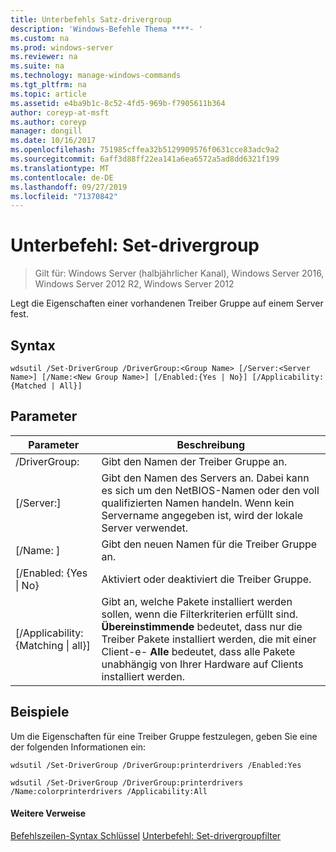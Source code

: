 ```yaml
---
title: Unterbefehls Satz-drivergroup
description: 'Windows-Befehle Thema ****- '
ms.custom: na
ms.prod: windows-server
ms.reviewer: na
ms.suite: na
ms.technology: manage-windows-commands
ms.tgt_pltfrm: na
ms.topic: article
ms.assetid: e4ba9b1c-8c52-4fd5-969b-f7905611b364
author: coreyp-at-msft
ms.author: coreyp
manager: dongill
ms.date: 10/16/2017
ms.openlocfilehash: 751985cffea32b5129909576f0631cce83adc9a2
ms.sourcegitcommit: 6aff3d88ff22ea141a6ea6572a5ad8dd6321f199
ms.translationtype: MT
ms.contentlocale: de-DE
ms.lasthandoff: 09/27/2019
ms.locfileid: "71370842"
---
```

# <a name="subcommand-set-drivergroup"></a>Unterbefehl: Set-drivergroup

>Gilt für: Windows Server (halbjährlicher Kanal), Windows Server 2016, Windows Server 2012 R2, Windows Server 2012

Legt die Eigenschaften einer vorhandenen Treiber Gruppe auf einem Server fest.
## <a name="syntax"></a>Syntax
```
wdsutil /Set-DriverGroup /DriverGroup:<Group Name> [/Server:<Server Name>] [/Name:<New Group Name>] [/Enabled:{Yes | No}] [/Applicability:{Matched | All}]
```
## <a name="parameters"></a>Parameter
|Parameter|Beschreibung|
|-------|--------|
|/DriverGroup: <Group Name>|Gibt den Namen der Treiber Gruppe an.|
|[/Server:<Server name>]|Gibt den Namen des Servers an. Dabei kann es sich um den NetBIOS-Namen oder den voll qualifizierten Namen handeln. Wenn kein Servername angegeben ist, wird der lokale Server verwendet.|
|[/Name: <New Group Name>]|Gibt den neuen Namen für die Treiber Gruppe an.|
|[/Enabled: {Yes &#124; No}|Aktiviert oder deaktiviert die Treiber Gruppe.|
|[/Applicability: {Matching &#124; all}]|Gibt an, welche Pakete installiert werden sollen, wenn die Filterkriterien erfüllt sind. **Übereinstimmende** bedeutet, dass nur die Treiber Pakete installiert werden, die mit einer Client-e- **Alle** bedeutet, dass alle Pakete unabhängig von Ihrer Hardware auf Clients installiert werden.|
## <a name="BKMK_examples"></a>Beispiele
Um die Eigenschaften für eine Treiber Gruppe festzulegen, geben Sie eine der folgenden Informationen ein:
```
wdsutil /Set-DriverGroup /DriverGroup:printerdrivers /Enabled:Yes
```
```
wdsutil /Set-DriverGroup /DriverGroup:printerdrivers /Name:colorprinterdrivers /Applicability:All
```
#### <a name="additional-references"></a>Weitere Verweise
[Befehlszeilen-Syntax Schlüssel](command-line-syntax-key.md)
[Unterbefehl: Set-drivergroupfilter](subcommand-set-drivergroupfilter.md)

